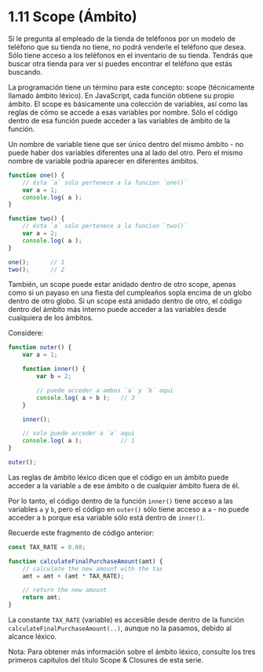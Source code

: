 # 1.11 Scope \(Ámbito\)

Si le pregunta al empleado de la tienda de teléfonos por un modelo de teléfono que su tienda no tiene, no podrá venderle el teléfono que desea. Sólo tiene acceso a los teléfonos en el inventario de su tienda. Tendrás que buscar otra tienda para ver si puedes encontrar el teléfono que estás buscando.

La programación tiene un término para este concepto: scope \(técnicamente llamado ámbito léxico\). En JavaScript, cada función obtiene su propio ámbito. El scope es básicamente una colección de variables, así como las reglas de cómo se accede a esas variables por nombre. Sólo el código dentro de esa función puede acceder a las variables de ámbito de la función.

Un nombre de variable tiene que ser único dentro del mismo ámbito - no puede haber dos variables diferentes una al lado del otro. Pero el mismo nombre de variable podría aparecer en diferentes ámbitos.

```js
function one() {
	// ésta `a` solo pertenece a la funcion `one()`
	var a = 1;
	console.log( a );
}

function two() {
	// ésta `a` solo pertenece a la funcion `two()` 
	var a = 2;
	console.log( a );
}

one();		// 1
two();		// 2
```

También, un scope puede estar anidado dentro de otro scope, apenas como si un payaso en una fiesta del cumpleaños sopla encima de un globo dentro de otro globo. Si un scope está anidado dentro de otro, el código dentro del ámbito más interno puede acceder a las variables desde cualquiera de los ámbitos.

Considere:

```js
function outer() {
	var a = 1;

	function inner() {
		var b = 2;

		// puede acceder a ambos `a` y `b` aqui
		console.log( a + b );	// 3
	}

	inner();

	// solo puede acceder a `a` aqui
	console.log( a );			// 1
}

outer();
```

Las reglas de ámbito léxico dicen que el código en un ámbito puede acceder a la variable `a`  de ese ámbito o de cualquier ámbito fuera de él.

Por lo tanto, el código dentro de la función `inner()` tiene acceso a las variables `a` y `b`, pero el código en `outer()` sólo tiene acceso a `a` - no puede acceder a `b` porque esa variable sólo está dentro de `inner()`.

Recuerde este fragmento de código anterior:

```js
const TAX_RATE = 0.08;

function calculateFinalPurchaseAmount(amt) {
	// calculate the new amount with the tax
	amt = amt + (amt * TAX_RATE);

	// return the new amount
	return amt;
}
```

La constante `TAX_RATE` \(variable\) es accesible desde dentro de la función `calculateFinalPurchaseAmount(..)`, aunque no la pasamos, debido al alcance léxico.

Nota: Para obtener más información sobre el ámbito léxico, consulte los tres primeros capítulos del título Scope & Closures de esta serie.

